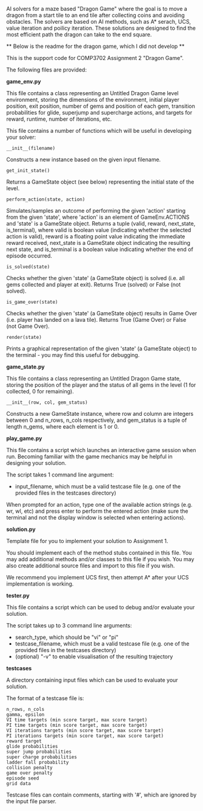 AI solvers for a maze based "Dragon Game" where the goal is to move a dragon from a start tile to an end tile
after collecting coins and avoiding obstacles. The solvers are based on AI methods, such as A* serach, UCS, value iteration
and poilicy iteration. These solutions are designed to find the most efficient path the dragon can take to the end square.

** Below is the readme for the dragon game, which I did not develop **

This is the support code for COMP3702 Assignment 2 "Dragon Game".

The following files are provided:

**game_env.py**

This file contains a class representing an Untitled Dragon Game level environment, storing the dimensions of the
environment, initial player position, exit position, number of gems and position of each gem, transition probabilities
for glide, superjump and supercharge actions, and targets for reward, runtime, number of iterations, etc.

This file contains a number of functions which will be useful in developing your solver:

~~~~~
__init__(filename)
~~~~~
Constructs a new instance based on the given input filename.


~~~~~
get_init_state()
~~~~~
Returns a GameState object (see below) representing the initial state of the level.


~~~~~
perform_action(state, action)
~~~~~
Simulates/samples an outcome of performing the given 'action' starting from the given 'state', where 'action' is an
element of GameEnv.ACTIONS and 'state' is a GameState object. Returns a tuple (valid, reward, next_state, is_terminal), 
where valid is boolean value (indicating whether the selected action is valid), reward is a floating point value 
indicating the immediate reward received, next_state is a GameState object indicating the resulting next state, and
is_terminal is a boolean value indicating whether the end of episode occurred.


~~~~~
is_solved(state)
~~~~~
Checks whether the given 'state' (a GameState object) is solved (i.e. all gems collected and player at exit). Returns
True (solved) or False (not solved).


~~~~~
is_game_over(state)
~~~~~
Checks whether the given 'state' (a GameState object) results in Game Over (i.e. player has landed on a lava tile).
Returns True (Game Over) or False (not Game Over).


~~~~~
render(state)
~~~~~
Prints a graphical representation of the given 'state' (a GameState object) to the terminal - you may find this useful 
for debugging.


**game_state.py**

This file contains a class representing an Untitled Dragon Game state, storing the position of the player and the status
of all gems in the level (1 for collected, 0 for remaining).

~~~~~
__init__(row, col, gem_status)
~~~~~
Constructs a new GameState instance, where row and column are integers between 0 and n_rows, n_cols respectively, and
gem_status is a tuple of length n_gems, where each element is 1 or 0.


**play_game.py**

This file contains a script which launches an interactive game session when run. Becoming familiar with the game
mechanics may be helpful in designing your solution.

The script takes 1 command line argument:
- input_filename, which must be a valid testcase file (e.g. one of the provided files in the testcases directory)

When prompted for an action, type one of the available action strings (e.g. wr, wl, etc) and press enter to perform the
entered action (make sure the terminal and not the display window is selected when entering actions).


**solution.py**

Template file for you to implement your solution to Assignment 1.

You should implement each of the method stubs contained in this file. You may add additional methods and/or classes to
this file if you wish. You may also create additional source files and import to this file if you wish.

We recommend you implement UCS first, then attempt A* after your UCS implementation is working.


**tester.py**

This file contains a script which can be used to debug and/or evaluate your solution.

The script takes up to 3 command line arguments:
- search_type, which should be "vi" or "pi"
- testcase_filename, which must be a valid testcase file (e.g. one of the provided files in the testcases directory)
- (optional) "-v" to enable visualisation of the resulting trajectory


**testcases**

A directory containing input files which can be used to evaluate your solution.

The format of a testcase file is:
~~~~~
n_rows, n_cols
gamma, epsilon
VI time targets (min score target, max score target)
PI time targets (min score target, max score target)
VI iterations targets (min score target, max score target)
PI iterations targets (min score target, max score target)
reward target
glide probabilities
super jump probabilities
super charge probabilities
ladder fall probability
collision penalty
game over penalty
episode seed
grid data
~~~~~

Testcase files can contain comments, starting with '#', which are ignored by the input file parser.
